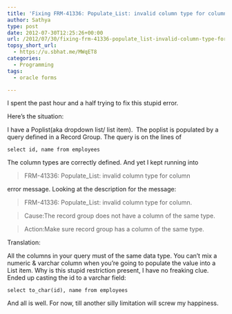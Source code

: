 ```yaml
---
title: 'Fixing FRM-41336: Populate_List: invalid column type for column 2 error in Oracle Forms'
author: Sathya
type: post
date: 2012-07-30T12:25:26+00:00
url: /2012/07/30/fixing-frm-41336-populate_list-invalid-column-type-for-column-2-error-in-oracle-forms/
topsy_short_url:
  - https://u.sbhat.me/MWqET8
categories:
  - Programming
tags:
  - oracle forms

---
```

I spent the past hour and a half trying to fix this stupid error.

Here&#8217;s the situation:

I have a Poplist(aka dropdown list/ list item).  The poplist is populated by a query defined in a Record Group. The query is on the lines of

<!--more-->

`select id, name from employees`

The column types are correctly defined. And yet I kept running into

> FRM-41336: Populate_List: invalid column type for column

error message. Looking at the description for the message:

> FRM-41336: Populate_List: invalid column type for column.
  
> Cause:The record group does not have a column of the same type.
  
> Action:Make sure record group has a column of the same type.

Translation:

All the columns in your query must of the same data type. You can&#8217;t mix a numeric & varchar column when you&#8217;re going to populate the value into a List item. Why is this stupid restriction present, I have no freaking clue. Ended up casting the id to a varchar field:

`select to_char(id), name from employees`

And all is well. For now, till another silly limitation will screw my happiness.